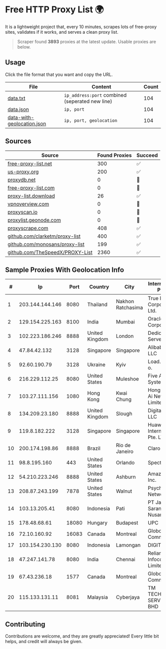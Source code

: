 
# Free HTTP Proxy List 🌍

It is a lightweight project that, every 10 minutes, scrapes lots of free-proxy sites, validates if it works, and serves a clean proxy list.


> Scraper found **3893** proxies at the latest update. Usable proxies are below.

## Usage

Click the file format that you want and copy the URL.


|File|Content|Count|
|----|-------|-----|
|[data.txt](https://raw.githubusercontent.com/themiralay/Proxy-List-World/master/data.txt)|`ip_address:port` combined (seperated new line)|104|
|[data.json](https://raw.githubusercontent.com/themiralay/Proxy-List-World/master/data.json)|`ip, port`|104|
|[data-with-geolocation.json](https://raw.githubusercontent.com/themiralay/Proxy-List-World/master/data-with-geolocation.json)|`ip, port, geolocation`|104|

## Sources

|Source|Found Proxies|Succeed|
|------|-------------|-------|
|[free-proxy-list.net](https://free-proxy-list.net)|300|✅|
|[us-proxy.org](https://www.us-proxy.org)|200|✅|
|[proxydb.net](http://proxydb.net)|0|🚫|
|[free-proxy-list.com](https://free-proxy-list.com/?page=&port=&type%5B%5D=http&type%5B%5D=https&up_time=0&search=Search)|0|🚫|
|[proxy-list.download](https://www.proxy-list.download/HTTP)|26|✅|
|[vpnoverview.com](https://vpnoverview.com/privacy/anonymous-browsing/free-proxy-servers)|0|🚫|
|[proxyscan.io](https://www.proxyscan.io)|0|🚫|
|[proxylist.geonode.com](https://proxylist.geonode.com/api/proxy-list?limit=300&page=1&sort_by=lastChecked&sort_type=desc&protocols=http,https)|0|🚫|
|[proxyscrape.com](https://api.proxyscrape.com/v2/?request=displayproxies&protocol=http&timeout=10000&country=all&ssl=all&anonymity=all)|408|✅|
|[github.com/clarketm/proxy-list](https://raw.githubusercontent.com/clarketm/proxy-list/master/proxy-list-raw.txt)|400|✅|
|[github.com/monosans/proxy-list](https://raw.githubusercontent.com/monosans/proxy-list/main/proxies/http.txt)|199|✅|
|[github.com/TheSpeedX/PROXY-List](https://raw.githubusercontent.com/TheSpeedX/PROXY-List/master/http.txt)|2360|✅|


## Sample Proxies With Geolocation Info

|#|Ip|Port|Country|City|Internet Service Provider|
|-|--|----|-------|----|-------------------------|
|1|203.144.144.146|8080|Thailand|Nakhon Ratchasima|True Internet Corporation CO. Ltd.|
|2|129.154.225.163|8100|India|Mumbai|Oracle Corporation|
|3|102.223.186.246|8888|United Kingdom|London|Dedicated Servers|
|4|47.84.42.132|3128|Singapore|Singapore|Alibaba.com LLC|
|5|92.60.190.79|3128|Ukraine|Kyiv|Load.me sp. z o. o.|
|6|216.229.112.25|8080|United States|Muleshoe|Five Area Systems, LLC|
|7|103.27.111.156|1080|Hong Kong|Kwai Chung|Hong Kong San Ai Net Int'l Limited|
|8|134.209.23.180|8888|United Kingdom|Slough|DigitalOcean, LLC|
|9|119.8.182.222|3128|Singapore|Singapore|Huawei International Pte. LTD|
|10|200.174.198.86|8888|Brazil|Rio de Janeiro|Claro S.A|
|11|98.8.195.160|443|United States|Orlando|Spectrum|
|12|54.210.223.246|8888|United States|Ashburn|Amazon.com, Inc.|
|13|208.87.243.199|7878|United States|Walnut|Psychz Networks|
|14|103.13.205.41|8080|Indonesia|Pati|PT Jaringanku Sarana Nusantara Pati|
|15|178.48.68.61|18080|Hungary|Budapest|UPC|
|16|72.10.160.92|16083|Canada|Montreal|GloboTech Communications|
|17|103.154.230.130|8080|Indonesia|Lamongan|DIGITNET|
|18|47.247.141.78|8080|India|Chennai|Reliance Jio Infocomm Limited|
|19|67.43.236.18|1577|Canada|Montreal|GloboTech Communications|
|20|115.133.131.11|8081|Malaysia|Cyberjaya|TM TECHNOLOGY SERVICES SDN BHD|



## Contributing

Contributions are welcome, and they are greatly appreciated! Every
little bit helps, and credit will always be given.

